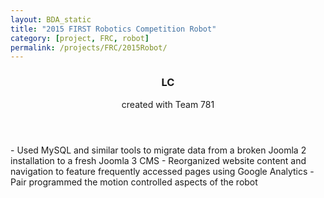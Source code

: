 ```yaml
---
layout: BDA_static
title: "2015 FIRST Robotics Competition Robot"
category: [project, FRC, robot]
permalink: /projects/FRC/2015Robot/
---
```

<header><h3>LC</h3>
<p>created with Team 781</p></header>
- Used MySQL and similar tools to migrate data from a broken Joomla 2  installation to a fresh Joomla 3 CMS
- Reorganized website content and navigation to feature frequently accessed pages using Google Analytics
- Pair programmed the motion controlled aspects of the robot